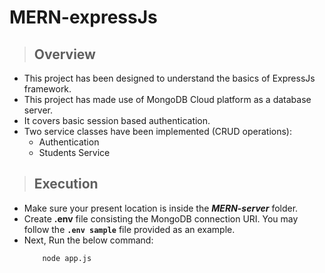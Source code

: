 # MERN-expressJs

>## Overview
- This project has been designed to understand the basics of ExpressJs framework.
- This project has made use of MongoDB Cloud platform as a database server.
- It covers basic session based authentication.
- Two service classes have been implemented (CRUD operations):
    - Authentication
    - Students Service


>## Execution
- Make sure your present location is inside the **_MERN-server_** folder.
- Create **.env** file consisting the MongoDB connection URI. You may follow the **`.env sample`** file provided as an example.
- Next, Run the below command:
    ```
        node app.js
    ```

